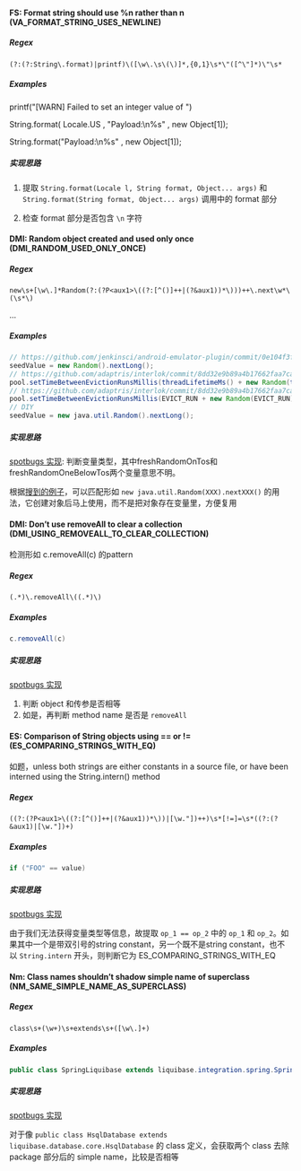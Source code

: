 #### FS: Format string should use %n rather than n (VA_FORMAT_STRING_USES_NEWLINE)

##### Regex
```regexp
(?:(?:String\.format)|printf)\([\w\.\s\(\)]*,{0,1}\s*\"([^\"]*)\"\s*
```
##### Examples
printf("[WARN] Failed to set an integer 
    value of ")

String.format( Locale.US , "Payload:\n%s" , new Object[1]);

String.format("Payload:\n%s" , new Object[1]);

##### 实现思路

1. 提取 `String.format(Locale l, String format, Object... args)`  和 `String.format(String format, Object... args)` 调用中的 format 部分

2. 检查 format 部分是否包含 `\n` 字符



#### DMI: Random object created and used only once (DMI_RANDOM_USED_ONLY_ONCE)
##### Regex
```regexp
new\s+[\w\.]*Random(?:(?P<aux1>\((?:[^()]++|(?&aux1))*\)))++\.next\w*\(\s*\)
```
...
##### Examples
```java
// https://github.com/jenkinsci/android-emulator-plugin/commit/0e104f3f0fc18505c13932fccd3b2297e78db694#diff-238b9af87181bb379670392cdb1dcd6bL173
seedValue = new Random().nextLong();
// https://github.com/adaptris/interlok/commit/8dd32e9b89a4b17662faa7ca986756f3cc348cc7#diff-1e0469ce35c1d148418525088df452a2L405
pool.setTimeBetweenEvictionRunsMillis(threadLifetimeMs() + new Random(threadLifetimeMs()).nextLong());
// https://github.com/adaptris/interlok/commit/8dd32e9b89a4b17662faa7ca986756f3cc348cc7#diff-766b5e25592ad321e107f1f856d8a08bL102
pool.setTimeBetweenEvictionRunsMillis(EVICT_RUN + new Random(EVICT_RUN).nextLong());
// DIY
seedValue = new java.util.Random().nextLong();
```
##### 实现思路
[spotbugs 实现](https://github.com/spotbugs/spotbugs/blob/07bf864b83083c467e29f1b2de58a2cf5aa5c0d6/spotbugs/src/main/java/edu/umd/cs/findbugs/detect/DumbMethods.java#L495): 判断变量类型，其中freshRandomOnTos和freshRandomOneBelowTos两个变量意思不明。

根据[搜到的例子](https://github.com/search?q=DMI_RANDOM_USED_ONLY_ONCE&type=commits)，可以匹配形如 `new java.util.Random(XXX).nextXXX()` 的用法，它创建对象后马上使用，而不是把对象存在变量里，方便复用

#### DMI: Don’t use removeAll to clear a collection (DMI_USING_REMOVEALL_TO_CLEAR_COLLECTION)
检测形如 c.removeAll(c) 的pattern

##### Regex

```regexp
(.*)\.removeAll\((.*)\)
```
##### Examples
```java
c.removeAll(c)
```
##### 实现思路
[spotbugs 实现](https://github.com/spotbugs/spotbugs/blob/07bf864b83083c467e29f1b2de58a2cf5aa5c0d6/spotbugs/src/main/java/edu/umd/cs/findbugs/detect/FindUnrelatedTypesInGenericContainer.java#L509)

1. 判断 object 和传参是否相等
2. 如是，再判断 method name 是否是 `removeAll`

#### ES: Comparison of String objects using == or != (ES_COMPARING_STRINGS_WITH_EQ)
如题，unless both strings are either constants in a source file, or have been interned using the String.intern() method
##### Regex
```regexp
((?:(?P<aux1>\((?:[^()]++|(?&aux1))*\))|[\w."])++)\s*[!=]=\s*((?:(?&aux1)|[\w."])+)
```
##### Examples
```java
if ("FOO" == value)
```
##### 实现思路
[spotbugs 实现](https://github.com/spotbugs/spotbugs/blob/07bf864b83083c467e29f1b2de58a2cf5aa5c0d6/spotbugs/src/main/java/edu/umd/cs/findbugs/detect/FindRefComparison.java#L996) 

由于我们无法获得变量类型等信息，故提取 `op_1 == op_2` 中的 `op_1` 和 `op_2`。如果其中一个是带双引号的string constant，另一个既不是string constant，也不以 `String.intern` 开头，则判断它为 ES_COMPARING_STRINGS_WITH_EQ

#### Nm: Class names shouldn’t shadow simple name of superclass (NM_SAME_SIMPLE_NAME_AS_SUPERCLASS)
##### Regex
```regexp
class\s+(\w+)\s+extends\s+([\w\.]+)
```
##### Examples
```java
public class SpringLiquibase extends liquibase.integration.spring.SpringLiquibase
```
##### 实现思路
[spotbugs 实现](https://github.com/spotbugs/spotbugs/blob/07bf864b83083c467e29f1b2de58a2cf5aa5c0d6/spotbugs/src/main/java/edu/umd/cs/findbugs/detect/Naming.java#L308) 

对于像 `public class HsqlDatabase extends liquibase.database.core.HsqlDatabase` 的 class 定义，会获取两个 class 去除 package 部分后的 simple name，比较是否相等